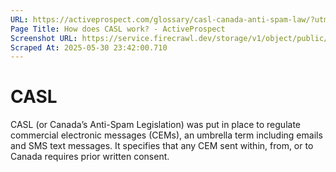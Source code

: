 ```yaml
---
URL: https://activeprospect.com/glossary/casl-canada-anti-spam-law/?utm_medium=Email&utm_source=Website&utm_campaign=AP-Email-InsideCBM-Nov
Page Title: How does CASL work? - ActiveProspect
Screenshot URL: https://service.firecrawl.dev/storage/v1/object/public/media/screenshot-69cb378d-da52-4719-b758-d72de62898ec.png
Scraped At: 2025-05-30 23:42:00.710
---
```

# CASL

CASL (or Canada’s Anti-Spam Legislation) was put in place to regulate commercial electronic messages (CEMs), an umbrella term including emails and SMS text messages. It specifies that any CEM sent within, from, or to Canada requires prior written consent.


